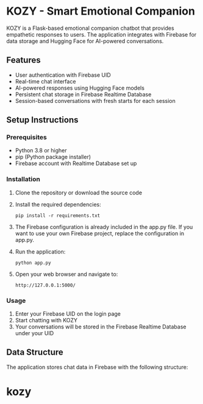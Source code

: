 # KOZY - Smart Emotional Companion

KOZY is a Flask-based emotional companion chatbot that provides empathetic responses to users. The application integrates with Firebase for data storage and Hugging Face for AI-powered conversations.

## Features

- User authentication with Firebase UID
- Real-time chat interface
- AI-powered responses using Hugging Face models
- Persistent chat storage in Firebase Realtime Database
- Session-based conversations with fresh starts for each session

## Setup Instructions

### Prerequisites

- Python 3.8 or higher
- pip (Python package installer)
- Firebase account with Realtime Database set up

### Installation

1. Clone the repository or download the source code

2. Install the required dependencies:
   ```
   pip install -r requirements.txt
   ```

3. The Firebase configuration is already included in the app.py file. If you want to use your own Firebase project, replace the configuration in app.py.

4. Run the application:
   ```
   python app.py
   ```

5. Open your web browser and navigate to:
   ```
   http://127.0.0.1:5000/
   ```

### Usage

1. Enter your Firebase UID on the login page
2. Start chatting with KOZY
3. Your conversations will be stored in the Firebase Realtime Database under your UID

## Data Structure

The application stores chat data in Firebase with the following structure:

# kozy
